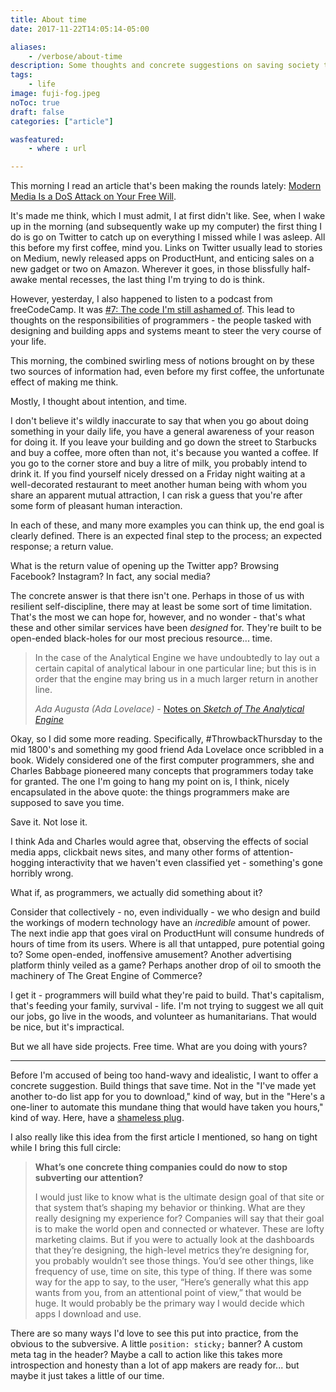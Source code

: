 ```yaml
---
title: About time
date: 2017-11-22T14:05:14-05:00

aliases:
    - /verbose/about-time
description: Some thoughts and concrete suggestions on saving society through programming.
tags:
    - life
image: fuji-fog.jpeg
noToc: true
draft: false
categories: ["article"]

wasfeatured:
    - where : url

---
```


This morning I read an article that's been making the rounds lately: [Modern Media Is a DoS Attack on Your Free Will](https://nautil.us/modern-media-is-a-dos-attack-on-your-free-will-236806/).

It's made me think, which I must admit, I at first didn't like. See, when I wake up in the morning (and subsequently wake up my computer) the first thing I do is go on Twitter to catch up on everything I missed while I was asleep. All this before my first coffee, mind you. Links on Twitter usually lead to stories on Medium, newly released apps on ProductHunt, and enticing sales on a new gadget or two on Amazon. Wherever it goes, in those blissfully half-awake mental recesses, the last thing I'm trying to do is think.

However, yesterday, I also happened to listen to a podcast from freeCodeCamp. It was [#7: The code I'm still ashamed of](https://freecodecamp.libsyn.com/ep-7-the-code-im-still-ashamed-of). This lead to thoughts on the responsibilities of programmers - the people tasked with designing and building apps and systems meant to steer the very course of your life.

This morning, the combined swirling mess of notions brought on by these two sources of information had, even before my first coffee, the unfortunate effect of making me think.

Mostly, I thought about intention, and time.

I don't believe it's wildly inaccurate to say that when you go about doing something in your daily life, you have a general awareness of your reason for doing it. If you leave your building and go down the street to Starbucks and buy a coffee, more often than not, it's because you wanted a coffee. If you go to the corner store and buy a litre of milk, you probably intend to drink it. If you find yourself nicely dressed on a Friday night waiting at a well-decorated restaurant to meet another human being with whom you share an apparent mutual attraction, I can risk a guess that you're after some form of pleasant human interaction.

In each of these, and many more examples you can think up, the end goal is clearly defined. There is an expected final step to the process; an expected response; a return value.

What is the return value of opening up the Twitter app? Browsing Facebook? Instagram? In fact, any social media?

The concrete answer is that there isn't one. Perhaps in those of us with resilient self-discipline, there may at least be some sort of time limitation. That's the most we can hope for, however, and no wonder - that's what these and other similar services have been *designed* for. They're built to be open-ended black-holes for our most precious resource... time.

> In the case of the Analytical Engine we have undoubtedly to lay out a certain capital of analytical labour in one particular line; but this is in order that the engine may bring us in a much larger return in another line.
>
> *Ada Augusta (Ada Lovelace)* - [Notes on *Sketch of The Analytical Engine*](https://www.fourmilab.ch/babbage/sketch.html)

Okay, so I did some more reading. Specifically, #ThrowbackThursday to the mid 1800's and something my good friend Ada Lovelace once scribbled in a book. Widely considered one of the first computer programmers, she and Charles Babbage pioneered many concepts that programmers today take for granted. The one I'm going to hang my point on is, I think, nicely encapsulated in the above quote: the things programmers make are supposed to save you time.

Save it. Not lose it.

I think Ada and Charles would agree that, observing the effects of social media apps, clickbait news sites, and many other forms of attention-hogging interactivity that we haven't even classified yet - something's gone horribly wrong.

What if, as programmers, we actually did something about it?

Consider that collectively - no, even individually - we who design and build the workings of modern technology have an *incredible* amount of power. The next indie app that goes viral on ProductHunt will consume hundreds of hours of time from its users. Where is all that untapped, pure potential going to? Some open-ended, inoffensive amusement? Another advertising platform thinly veiled as a game? Perhaps another drop of oil to smooth the machinery of The Great Engine of Commerce?

I get it - programmers will build what they're paid to build. That's capitalism, that's feeding your family, survival - life. I'm not trying to suggest we all quit our jobs, go live in the woods, and volunteer as humanitarians. That would be nice, but it's impractical.

But we all have side projects. Free time. What are you doing with yours?

***

Before I'm accused of being too hand-wavy and idealistic, I want to offer a concrete suggestion. Build things that save time. Not in the "I've made yet another to-do list app for you to download," kind of way, but in the "Here's a one-liner to automate this mundane thing that would have taken you hours," kind of way. Here, have a [shameless plug](/blog/batch-renaming-images-including-image-resolution-with-awk/).

I also really like this idea from the first article I mentioned, so hang on tight while I bring this full circle:

> **What’s one concrete thing companies could do now to stop subverting our attention?**
>
> I would just like to know what is the ultimate design goal of that site or that system that’s shaping my behavior or thinking. What are they really designing my experience for? Companies will say that their goal is to make the world open and connected or whatever. These are lofty marketing claims. But if you were to actually look at the dashboards that they’re designing, the high-level metrics they’re designing for, you probably wouldn’t see those things. You’d see other things, like frequency of use, time on site, this type of thing. If there was some way for the app to say, to the user, “Here’s generally what this app wants from you, from an attentional point of view,” that would be huge. It would probably be the primary way I would decide which apps I download and use.

There are so many ways I'd love to see this put into practice, from the obvious to the subversive. A little `position: sticky;` banner? A custom meta tag in the header? Maybe a call to action like this takes more introspection and honesty than a lot of app makers are ready for... but maybe it just takes a little of our time.
